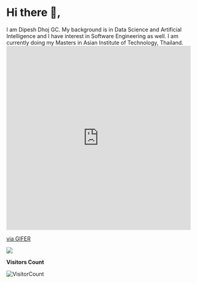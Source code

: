 # Hi there 👋, 
I am Dipesh Dhoj GC. My background is in Data Science and Artificial Intelligence and I have interest in Software Engineering as well. I am currently doing my Masters in Asian Institute of Technology, Thailand. <iframe src="https://gifer.com/embed/RiPX" width=480 height=480.000 frameBorder="0" allowFullScreen></iframe><p><a href="https://gifer.com">via GIFER</a></p>

<!--
**1dipesh/1dipesh** is a ✨ _special_ ✨ repository because its `README.md` (this file) appears on your GitHub profile.

Here are some ideas to get you started:

- 🔭 I’m currently working on ...
- 🌱 I’m currently learning ...
- 👯 I’m looking to collaborate on ...
- 🤔 I’m looking for help with ...
- 💬 Ask me about ...
- 📫 How to reach me: ...
- 😄 Pronouns: ...
- ⚡ Fun fact: ...
-->

<img src="https://github-readme-stats.vercel.app/api?username=1dipesh&&show_icons=true&theme=radical&bg_color=30,0d0d0d,191919&title_color=fff&text_color=fff&icon_color=79ff97">

**Visitors Count**

![VisitorCount](https://profile-counter.glitch.me/{1dipesh}/count.svg)
